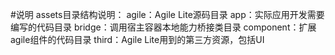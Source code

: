 ﻿#说明
assets目录结构说明：
agile：Agile Lite源码目录
app：实际应用开发需要编写的代码目录
bridge：调用宿主容器本地能力桥接类目录
component：扩展agile组件的代码目录
third：Agile Lite用到的第三方资源，包括UI